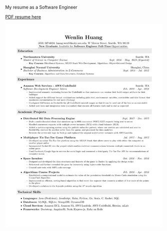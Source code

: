 My resume as a Software Engineer

[PDF resume here](out/Wenlin%20Huang%20-%20Software%20Engineer.pdf)

![Resume](out/Wenlin%20Huang%20-%20Software%20Engineer.png)
